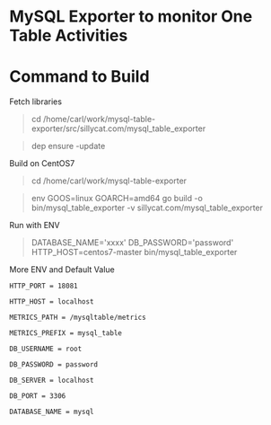 # MySQL Exporter to monitor One Table Activities

# Command to Build

Fetch libraries

> cd /home/carl/work/mysql-table-exporter/src/sillycat.com/mysql_table_exporter

> dep ensure -update

Build on CentOS7

> cd /home/carl/work/mysql-table-exporter

> env GOOS=linux GOARCH=amd64 go build -o bin/mysql_table_exporter -v sillycat.com/mysql_table_exporter

Run with ENV

>DATABASE_NAME='xxxx' DB_PASSWORD='password' HTTP_HOST=centos7-master bin/mysql_table_exporter

More ENV and Default Value

```
HTTP_PORT = 18081

HTTP_HOST = localhost

METRICS_PATH = /mysqltable/metrics

METRICS_PREFIX = mysql_table

DB_USERNAME = root

DB_PASSWORD = password

DB_SERVER = localhost

DB_PORT = 3306

DATABASE_NAME = mysql
```